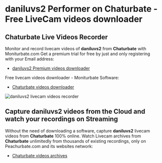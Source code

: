 # daniluvs2 Performer on Chaturbate - Free LiveCam videos downloader

## Chaturbate Live Videos Recorder

Monitor and record livecam videos of **daniluvs2** from **Chaturbate** with Moniturbate.com
Get a premium trial for free by just and only registering with your Email address:
* [daniluvs2 Premium videos downloader](https://moniturbate.com/request-demo-licence-key.html)

Free livecam videos downloader - Moniturbate Software:
* [Chaturbate videos downloader](https://moniturbate.com/moniturbate-download-software.html)

![daniluvs2 livecam videos recorder](https://peachurnet.com/templates/moniturbate-software.png)


## Capture daniluvs2 videos from the Cloud and watch your recordings on Streaming

Without the need of downloading a software, capture **daniluvs2** livecam videos from **Chaturbate** 100% online.
Watch Livecam archives from **Chaturbate** unlimitedly from thousands of existing recordings, only on Peachurbate.com and its websites network:
* [Chaturbate videos archives](https://peachurnet.com/)